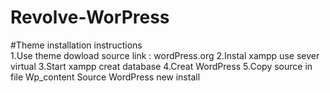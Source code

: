 # Revolve-WorPress
#Theme installation instructions  
  1.Use theme dowload source link  :  wordPress.org 
  2.Instal xampp use sever virtual
  3.Start xampp  creat database 
  4.Creat WordPress 
  5.Copy source in file Wp_content Source WordPress new install
